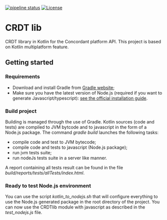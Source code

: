 [![pipeline status](https://gitlab.inria.fr/concordant/software/crdtlib-kotlin/badges/master/pipeline.svg)](https://gitlab.inria.fr/concordant/software/crdtlib-kotlin/commits/master)
[![License](https://img.shields.io/badge/License-Apache%202.0-blue.svg)](https://opensource.org/licenses/Apache-2.0)

# CRDT lib

CRDT library in Kotlin for the Concordant platform API. This project is based on Kotlin multiplatform feature.

## Getting started

### Requirements

- Download and install Gradle from [Gradle website](https://gradle.org/install/);
- Make sure you have the latest version of Node.js (required if you want to generate Javascript/typescript): [see the official installation guide](https://nodejs.org/en/download/).

### Build project

Building is managed through the use of Gradle. Kotlin sources (code and tests) are compiled to JVM bytcode and to javascript in the form of a Node.js package. The command *gradle build* launches the following tasks:

- compile code and test to JVM bytecode;
- compile code and tests to javascript (Node.js package);
- run jvm tests suite;
- run nodeJs tests suite in a server like manner.

A report containing all tests result can be found in the file *build/reports/tests/allTests/index.html*.

### Ready to test Node.js environment

You can use the script *kotlin_to_nodejs.sh* that will configure everything to use the Node.js generated package in the root directory of the project. You can now use the CRDTlib module with javascript as described in the *test_nodejs.js*
file.
